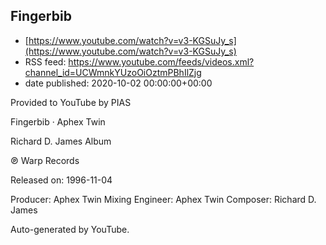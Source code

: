 ## Fingerbib
 - [https://www.youtube.com/watch?v=v3-KGSuJy_s](https://www.youtube.com/watch?v=v3-KGSuJy_s)
 - RSS feed: https://www.youtube.com/feeds/videos.xml?channel_id=UCWmnkYUzoOiOztmPBhIlZjg
 - date published: 2020-10-02 00:00:00+00:00

Provided to YouTube by PIAS

Fingerbib · Aphex Twin

Richard D. James Album

℗ Warp Records

Released on: 1996-11-04

Producer: Aphex Twin
Mixing Engineer: Aphex Twin
Composer: Richard D. James

Auto-generated by YouTube.

